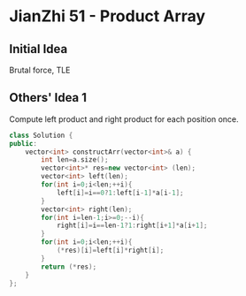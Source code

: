 # JianZhi 51 - Product Array

## Initial Idea
Brutal force, TLE

## Others' Idea 1
Compute left product and right product for each position once.
```c++
class Solution {
public:
    vector<int> constructArr(vector<int>& a) {
        int len=a.size();
        vector<int>* res=new vector<int> (len);
        vector<int> left(len);
        for(int i=0;i<len;++i){
            left[i]=i==0?1:left[i-1]*a[i-1];
        }
        vector<int> right(len);
        for(int i=len-1;i>=0;--i){
            right[i]=i==len-1?1:right[i+1]*a[i+1];
        }
        for(int i=0;i<len;++i){
            (*res)[i]=left[i]*right[i];
        }
        return (*res);
    }
};
```